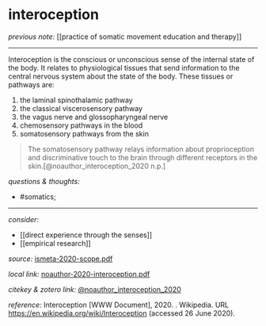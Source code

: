 # interoception

_previous note:_ [[practice of somatic movement education and therapy]]

---

Interoception is the conscious or unconscious sense of the internal state of the body. It relates to physiological tissues that send information to the central nervous system about the state of the body. These tissues or pathways are: 

1. the laminaI spinothalamic pathway
2. the classical viscerosensory pathway
3. the vagus nerve and glossopharyngeal nerve
4. chemosensory pathways in the blood
5. somatosensory pathways from the skin

>The somatosensory pathway relays information about proprioception and discriminative touch to the brain through different receptors in the skin.[@noauthor_interoception_2020 n.p.]

_questions & thoughts:_

- #somatics; 

--- 

_consider:_

- [[direct experience through the senses]]
- [[empirical research]]


_source:_ [ismeta-2020-scope.pdf](hook://file/ldd1Q7d9N?p=c2tlbGxpcy9Eb3dubG9hZHM=&n=ismeta-2020-scope.pdf)

_local link:_ [noauthor-2020-interoception.pdf](hook://file/noWeJSuN3?p=c2tlbGxpcy9Eb3dubG9hZHM=&n=noauthor-2020-interoception.pdf)

_citekey & zotero link:_ [@noauthor_interoception_2020](zotero://select/items/1_PTVRWH27)


_reference:_ Interoception [WWW Document], 2020. . Wikipedia. URL <https://en.wikipedia.org/wiki/Interoception> (accessed 26 June 2020).


